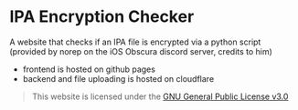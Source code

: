 # IPA Encryption Checker
A website that checks if an IPA file is encrypted via a python script (provided by norep on the iOS Obscura discord server, credits to him)

- frontend is hosted on github pages
- backend and file uploading is hosted on cloudflare

> This website is licensed under the [GNU General Public License v3.0](https://github.com/Andres9890/ipa-encryption-checker/blob/main/LICENSE)
